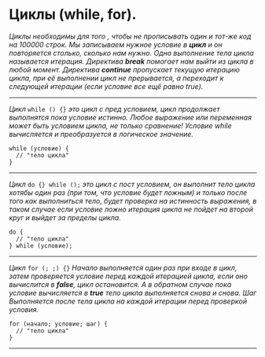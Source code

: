 # Циклы (while, for).

_Циклы необходимы для того , чтобы не прописывать один и тот-же код на 100000 строк._
_Мы записываем нужное условие в ***цикл*** и он повторяется столько, сколько нам нужно._
_Одно выполнение тела цикла называется итерация._
_Директива **break** помогает нам выйти из цикла в любой момент._
_Директива **continue** пропускает текущую итерацию цикла, при её выполнении цикл не прерывается, а переходит к следующей итерации (если условие все ещё равно true)._

---

_Цикл_ `while () {}` _это цикл с пред условием, цикл продолжает выполнятся пока условие истинно._
_Любое выражение или переменная может быть условием цикла, не только сравнение!_
_Условие while вычисляется и преобразуется в логическое значение._

```
while (условие) {
  // "тело цикла"
}
```

---

_Цикл_ `do {} while ();` _это цикл с пост условием, он выполнит тело цикла хотябы один раз (при том, что условие будет ложным) и только после того как выполниться тело, будет проверка на истинность выражения, в таком случае если условие ложно итерация цикла не пойдет на второй круг и выйдет за пределы цикла._

```
do {
  // "тело цикла"
} while (условие);
```

---

_Цикл_ `for (; ;) {}` _Начало выполняется один раз при входе в цикл, затем проверяется условие перед каждой итерацией цикла, если оно вычислится в **false**, цикл остановится. А в обратном случае пока условие вычисляется в **true** тело цикла выполняется снова и снова. Шаг Выполняется после тела цикла на каждой итерации перед проверкой условия._

```
for (начало; условие; шаг) {
  // "тело цикла"
}
```

---
